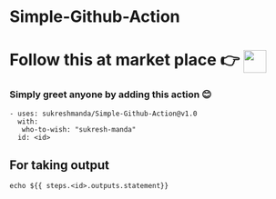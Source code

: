 # Simple-Github-Action

# Follow this at market place 👉 [<img src = "https://avatars0.githubusercontent.com/u/44036562?s=200&v=4" width= "40px" style=" vertical-align: middle;">](https://github.com/marketplace/actions/simple-github-action)

### Simply greet anyone by adding this action 😊
```
- uses: sukreshmanda/Simple-Github-Action@v1.0
  with:
   who-to-wish: "sukresh-manda"
  id: <id>
```

## For taking output 
```
echo ${{ steps.<id>.outputs.statement}}
```
